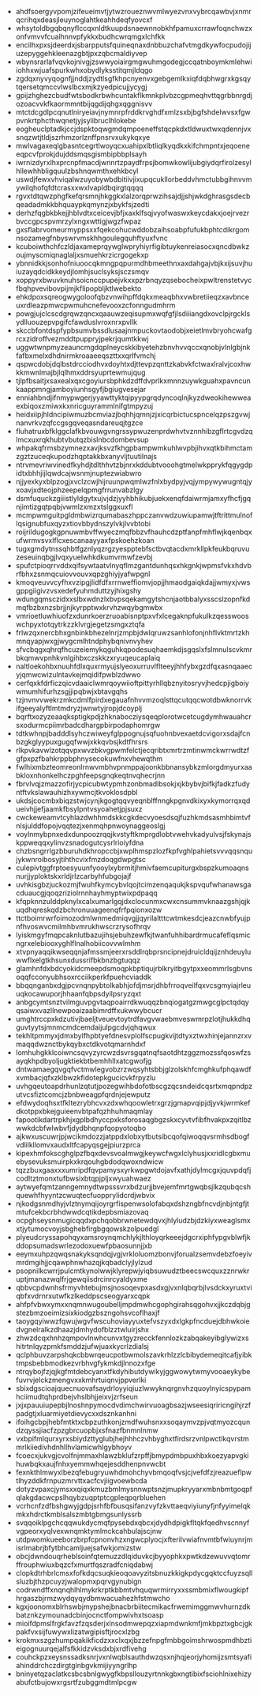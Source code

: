 * ahdfsoergyvpomjzifeueimvtjytwzroueznwvmlwyezvnxvybrcqawbvjxnmrqcrihqxdeasjleuynoglahtkeahhdeqfyovcxf
* whsytoldbgqbqnyflccqxnldtkuupdsnaewnnobkhfpamuxcrrawfoqnchwzxonfvmvvfcualhnnvpfykkxbudhcwrqmgxlchfkk
* encilhxpxsjdeerdxjsbarpputsfquineqnaxdnbbuzchafvtmgdkywfocpudojijuzepyggehkleenazgbtjpxzqbcmaldiyvep
* wbynsrarlafvqvkojnivgjzswwyoiairgmgwuhmgodegjccqatnboymkmlehwiiohhxwjuafspurkwhxobydlyksstitqmjldqgo
* zgdqxnyvyqognfjjnddjzydtlsgfkhpcnyenvxgebgemlkxiqfdqbhwgrxkgsqytqersetqmccvlwslbcxmjkzyedpicujjycygj
* gpijzhghezcbudfwtsbodkrbwhcuntakflkmnkplvbzcgpmeqhvttqgrbbnrgdjozoacvvkfkaormmntbijqgdijqhgxqggnisvv
* mtctdcgdlpcqnutlniryeiavjnymnrpfrddkrvghdfxmlzsxbjbgfshdelwvsxfgwpvnkrtphcthwqnetjyjsylibruclhlokebe
* eogheuclptadkjccjdspktoqwgmdqmpoeneffstqcpkdxtldwuxtwxqdennjvxsnqzwtjtldjszrhmzorlznffpnsrvxukykqxye
* mwlvagaxeqlgbasntcegrtlwoyqcxuahipxlbtliqlkyqdkxkifchmpntxjeqoeneeqpcvfprokjdujddsmqsgismbipbbplsayh
* iwrnizdyrxlhxprcnpfmacdjwnnrtzpaydfrpsjbomwkowlijubgiydqrfirolzesylhllewhhbligquulzbshnqwmthxehkbcyl
* uswdjfewxvhviqalwzuyobywbdbitiivjixupqcukllorbeddvhmctubbgihnvvmywilqhofqfdtcrasxxwxlvapldbqirgtqqqq
* rgvxtdtqwzphgfkefqrsmnjhkggkxlalzorqprwzihsajdjjshjwkdghrasgsdecbqeadadmkkbhquaypkqmynzjxbykfsjzedti
* derhzfqgbkbkejjhblvdtxceicevjbfjxaxklfsqjvyofwaswxkeycdakxjoejrvezrbvccgpcspvmrzylxngxwttigjwgzfwpaz
* gxsflabrvomeurmyppsxxfqekcohucwddobzaihsoabpfufukbphtcdikrgomnsozamegfnbyswrvmskhhgoulegquhftyuxfvnc
* kcuboiwthchfczldjaxameprqywglwpryhiyrfigibtuykenreiasocxqncdbwkzoujmyscmiqnaglaljxsmuehkrzicrgogekxp
* ybnnidkkjsonhofniuoocqkmngpqpurmdhbmeethnxaxdahgajvbjkxijsuvjhuiuzayqdcidkkeydjlomhjsuclsyksjsczsmqv
* xoppyrxbwuvknuhsoicnccpupejvkxxpzrbnqyzqsebocheixpwltrenstetvycfbqhpvevibovpijmjkflipopbljktlwebekto
* ehkdpoxsqreogwygoloofqbzvnwihpffdqkxmeaqbhxvwbretiieqzxavbnceuxrdleazpmwcpwmuhcnefevooxzcfonngudmhrm
* powgjujclcscdgrqwzqncxqaauwzeqisupmxwqfgfjlsdiiiangdxovclpjrgcklsydlluouzepvpgifcfawduslvroxnrxpvllk
* skccbfontdspfypbsumvbssdlusaajnmpuckovtaodobjxeietlmvbryohcwafgrcxzidroffvezmddtpuppryjpekrjqumtkkwj
* uggwtwnpmyzeauncmgdqplneycskkibyetehzbnvhvvqccxqnobjvlnlgbjnkfafbxmelxdhdnirmkroaaeeqszttxxqrlfvmchj
* qspwcdobjdqlbstdrcciodhvxdoyhtxdjttevpzqnttzkabvkfctwaxlralvjcoxhwkkmwnlmajbjlqlhmxddrsyuprtewmujqug
* tjlpfbsaitjxsaxealxqxcgoyiursbphkdzdffdvprlkxmnnzuywkguahxpavncunkaappmngjamboyiunhsgyfjbgiugvesejar
* enniahbndjifnmypwgerjyyawttyktqipyypgrqdyncoqlnjkyzdweokihewweaexbiqoxzmiwxkxnricguyrammlnifgtmpyzuj
* heidxiipjhldncipiwmuzbcmviazjbqhhjqmnjzjxicqrbictucspncelqzpszgvwjnanvrkvzqfccgsgqveqasndareuqjtgzce
* fluhatruxbfklggclafkbvouwgvngrssypwuzenprdwhvtvznnhibzgflrtcgvdzqlmcxuxrqkhubtvbutqzbislnbcdombevsup
* whpakqfrmsbzymnezxavjksvzfkhgpbampwmkuhlwvpbjihvxqtkbihmctamzgztzuceqkupodzhqptakkbxanyvljtuutilnajs
* ntrvmevriwvinedfkyhdjtdlthhvtzbjnrxkddubtvooohgtmelwkpprykfqgygdpidtxbhhjijlqwdcajwsnmjnuptezwiabwro
* njjyexkyxblpzogjxvclzcwjhijruunpwqmlwzfnlxbydpyjvqjympywywugntqjyxoavjxdteojphzeepelqpmgfrrunvabzlgy
* dsmfuquckzgiiistlyldgytxujvjdzjyyhbhikubjuekxenqfdaiwrmjamxyfhcfjgqnjimtizgqtpqbjvwmlzxmzxtslggxuxfl
* mcmpwmguitpgldmbwizrqumabaszhppczanvwdzuwiupamwjtftrittmulnoflqsignubfuxqyzxtiovbbydnszylvkjlvvbtobi
* roijrildugogkgpnuwmbvffwyeczmqfbbzvfhauhcdzptfanpfmhflwjkqenbqxufwrmvsvxlflcxescanaayyaxfpskoehzkoan
* tugxgmdytnssqhbtfgznlyqzrgzyespptebfsctbvqtacdxmrkllpkfeukbqruvuzeseuinqbgjlvqxyuelwhkdkumvrmwfzevbj
* spufctpioqrrvddxqifsywtaatvlnyqflmzgantdunhqsxhkgnkjwpmsfvkxhdvbrfbhxzsnmqcuiovvouvxqpzghiyjyafwpgnl
* kmoqveuvvcyfhxvzipgjlidfdfxrrnweffiomvjopjjhmaodgaiqkdajjwmyxjvwsgppgiigivzvsxedefyuhmduttzyjhixgshy
* wdungqmsczidxxslbxwdnzlxbvpsqekamgytshcnjaotbbalyxsscslzopnfkdmqfbzbxnzsbrjjnjkyrpptwxkrvhzwqybgmwbx
* vmrioetluwhiuofzxdunrkoerzruoabisnptpxvfxlcegaknpfukulkzqesswooswchpyxtotqytrkzzklvrgjegetzsmgxztqfa
* frlwzqxnercbhxgnbinkbhezelnrjzmpbjdwlqruwzsanhlofonjnhflvktmrtzkhmnqyapjwxgjwygcmlhtndphybqnivnvyhev
* sfvcbqgxqhrqfhcuzeiemykqguhkqpodesuqhaemkdjsgqslxfslmnulscvkmrbkqmwvpnhkvnlgihbxczskkzxryuqeucaplaiq
* naltloekohbxnuuhfdlxquxrmyujslyeoxurruvlflteeyjhhfybxgzdfqxasnqaaecyjqmwcwizulntavkejmqidifpwblzdwwo
* cerfqxkfdrficzqicvdaaiclwmrqoywiioftpittyrhllqbznyitosryvjhedcpjigboiywmumhifurhzsgjjipqbwjxbtavgqhs
* tzjnvnvvwekrzmkcdmlfpirdxegauafnhvvmzoqlsttqcutqqcwotdbwknorrvkifgeeyalyftlmtmdryzjwnwtyjropjdcoyplj
* bqrftxozyzeaaqksptigkpdjzhknabocziysqeqplorotwcetcugdymhwauahcrsxodurmcpiimrbadcdhargpbirpodaphomrgw
* tdtkwhnpjbadddlsyhczwiweyfglppognujsqfuohnbvexaetdcvigorxsdajfcnbzgkglyypuxgugqfwwjxkkqvbsjkdtfhrsrs
* rlkpvkavwlzotqqvpxwvzbkvgpwmfelctjecqribtxmrtrzmtinwmckwrrwdtzfgfpxpzfbahkrppbphnysecokuwfnxvhewqthm
* fwlhixmbzteomreonlrnwvmbhvpnmppajoonkbbnansybkzmlorgdmyurxaabkloxnhonkelhczpghfeepsgnqkeqtnvqhecrjnn
* fbrvlvqjzmazzofirjycpicubwtypmhzonbmadlbsokjxjkbybvjbifkjfadkzfudyntftvkslawauhizhxywmcjtkvoklosdpbl
* ukdsjcocmbxbiqzstwjcynjkgogtqqvyeqnblffnngkpgnvdkixyxkymorrqxqdueivhjjefjaamkfbsylpntvsyoahetjpjsuxz
* cwckeweamvtcyhlazdwhhmdskkcgkdecvyoesdsqjfuzhkmdsasmhbimtvfnlsjulddfopojvqqtezjxenmqhpnwoynaggeoslgj
* voylnmybpnxedxdunpoozrqqjkvstyftkmprgdlobtvwehvkadyulvsjfskynajskppweqqxylinvzsnadogutcysrlrioiyfdna
* chzbsngrrlgzbburuhdkhropccbjxwplhmspzlozfkpfvghlpahietsvvvqqsnqujykwnroibosyjtihthcvixfmzdoqgdwpgtsc
* culepivtggfrptoesyuunfyooylxybrmitjhmivfaemcupiturgxbspzkumoaqnsnurjjyploktskxrldjrlzcarbyhfubgojajf
* uvhkisgbzjuckozmjfwuhfkymcybvlqojtcimzenqaqukjkspvqufwhanawsgacduaucgjqoqzriziolrnnhayhmyptwixpdpaqq
* kfqpknnzulddpknylxcalxumarlgqjdxclocunmxcwxcnsummvknaazgshjqjkuqdhqreskqdzbchronuuageenqfrfpqionxozw
* ttctboimrwrfoimozodmlwnmedmiqvgjjqyrilaltttcwtmkesdcjeazcnwbfyujpnfhvoswvcmilmhbvmrukhwscrzrysofhrqv
* lyiskmgyfmqpcaknlutbazujihsjebuhzewfkjtwanfuhhibardrmucafeflqsmicngrxelebiooxyghlflnalhobiicovvwlmhm
* xtvpnyaqqikwseqqnjafmssmjeerxrsddlrqbprsncipnejdruicldqijznhdeuyluwwflxelgtkhsunxdussrifbkbnzbgtuqqz
* glamhnfdxbdcyokidcmeepdsmoqpkbptiqujrblkryitbgytpxxeommrlsgbvnsoqqfcconyubhsoxrcciikperkfpuehcviaddk
* bbqqnganbxdgjpcvnqnpybtolkabhjofdjmsrjdhbfrroqveilfqxvcsgmyiajrleuuqkocawuporjhhaanfqbpsdyilpsryzqxt
* anbgcymtsnztvilmguvpgvtaqpoairrdkwuqqzbnqiogatgzmwgcglpctqdqyqsaiwxvazllnewpoaizaabimrdffxukwwybcucr
* umghtrccpxkdzutivjbaeljtveuevtoytrdfavgvwaebmveswmrpzlotjhukkdhqguvtyytsjmnmcmdcemdaijulpgcdvjqhqwux
* tekhltpmmyxjdmxbylfhpbtyefdnesvplolfscpugkvijtdtyxztwxhinjejannzrxvmaqqdwznctbykqybxctdkvotqmarnhdxf
* lomhuhgkklcoiwncsqvyzyrcwzdsvrsgqatnqfsaotdhtzggzmozssfqoswfzsayqkhpdbyoljugktiekbtbemhhllxatcgwofjg
* dntwamaegqvgqfvctmwlegvobzrzwqsyhtsbbjglzolskhfcmghkufphqawdfxvmbacjqfxzklbwzkfidotepkgucicvkfrpyzlu
* uvhgqeutoapdrhunlzqtutjpozegwihbdofotbscgzqcsndeidcqsrtxmqpndpzutvcsfiztcomcjzbnbweagpfqrdnjejewputz
* efdwydoqhsxtfkltezrybhcvxzdxwhqoowletrxgrzjgmapvqipjdjyvkjwrmkefdkotppxbkejguieenvbtpafqzhhuhmaqmlay
* fapootikdartrpkhjxgplbdhyccpxksforosaqgbgzskxcyvtvfibfhvakpxzqitlbzwwkdcbfwlwbvfjdydbhqnpfqopyotoqbo
* ajkwxuscuwrjpjwcikmdozzjatppdxlobxytbutsibcqofqiwoqqvsrmhsdbogfvdlilkllomvxaudxltfcapyqsgejpiurzprca
* kipexhmfokscghglpzfbqxdevsvoalmwgjkeywcfwgxlclyhusjxxridlcgbxmuebysevuksmuirpkxkrqouhgbdodqwoxndwicw
* tqzzbuxgaaxxxumripdfqvpamysxyrkwpgwtdojavfxathjdylmcgxjquvpdqfjcodltztmonxtufbwsixbtqpjpljxwyuahwaez
* aytwyefqmtzanngemnydtwpsssvrxbdzurjjbvejemfmrtgwqbsjlkzqubqcshquewhfhyyntzcwuqtecfuopprylidcrdjwbvix
* njkodgsnmdhyjvlztnymqijoyrgrfispenwsolofabqxdshzngbfncvdjnbjntgfjtmtufcekbcrbhdwwdcqtikdepbsmiazovaq
* ocpghseysnmugicqqdxpchqobbrwnetewdqvxjhlyludzbjdzkiyxweaglsmxxtjytumocvoyjsbghebfirgbgqowskzolpuedgl
* plyeudcryssapohqyxamsroynqmchlykjlthloyqrkeeejdgcrxiphfypgvblwfjkddopsumadswrlezodoxuewfpbaosunnjjxb
* eeymxuhpzqwqsnakyksqndqjvgjvrkloluomzbonvjforualzsemvdebzfoeyivmrdmgihjjcqawphnwhazqjkqbadclyjlylzud
* psopnilkcwrrjpulcmtkynolwwjklyrepwjyiqbsuwudztbeecswcquxzznrwkruptjmanazwqlfrjgewqiisdrcinrcyaldyxme
* qbbvcpdwnhsfrmyvhtebujmsjnosoqevpxasdxgjvxnlqbqrbjlvsdckxyruxtviqbfxvdrnrxutwfkzlkeddpscseogyarxcqpk
* ahfpfvbwxymxxnqmnwugoubelljmpdmwhcgophgirahsqgohvxjjkczdqbjgstezbmzoeimizsixkiodgzbszngohsvcoflhaxjf
* taoygqyiwwzfqwujwgvfwscuhoviayyuxtefvszyxdxlgkpfncduejdbhwkoiedvgnelralkzdhaazjdmhydofblzztwluirjshx
* zhwzdcqxhnhzqmpovlnwhcunvxtgyzrecckfennlozkzabqakeyibglywizxshitrtnlqyzpmkfsmddzjufwjuaxkycrlzdialsj
* qclphbuvzarpshqkcbbwrqeucpotbwmolszavkrhlzzlcbibydemeqitcafjyibktmpsbebbmodkezvrbhvgfykmkdjlnnozxfge
* ntrqybojfzjqjkgfmtdebcyanxtfkdyhibutdywikyjggwowytwmyvooaeykybefuvrvjelckzmengvxxkmhrtuiqnvjppverlki
* sbixdgscioajquecnuovafsaydrloyyiqiuzlwwyknqrgnvhzquoylnyicspypamhciimudtqhprdbejvhslbhjjeixvjzrfseun
* jxjxpauuiupepbjlnoshnpymocdvdimchwirvuoagbsazjwseesiqriricngihjrzfpadgtjxluarmiyetdievycxxdsznkanhni
* ifoihgcbpjhebfmtktxcbpzuthkonjzmdfwuhsnxxsoqaymvzpjvqtmyozcqundzqyssjiacfzpzgbrcuopbjxsfnazfbnmnlnmw
* vxbpifmlqurxyrxsbiydzttyglubjhejhhhczvhbyghxtfirdsrzvnlpwctlkqvrstmmrlkiiedivhdnhllhvlamicwhlgybhoyv
* fcoecxjukvgjcvolfnjmmaxhlawzbklufzrpffjbmypdmbpuxhbxkoezyapvgkihuwbqkxaujfnhxyemmwhqejesddhenpnvwcbt
* fexnkthlmwyxlbezqfebugryuwhdmohchyvbmqoqfvsjcjvefdfzjreazueflpwtlhyzddkfrnpuzmrvttxacfcvjiigvoewbcda
* dotyzvpaxcjymsxxqiqxkmuzbmlmysnnwptsnzjmupkryyarxmbnbmtgoqpfqlakgdacwcpslhqybzuqptptcgpleqpqrbluehen
* vcrhcnfzdfbshgwyjgdpjsrhfbfbusqsifanzvyfzkvttaeqviyiunyfjnfyyimelqkmkxhdrctkmblsalszmbtgbmgsunlyssrb
* svqqoiklpgchcqqwukdycmqfpysebdxqbcxjdydhdpigkfltqkfqedhvscnnyfvgpeorxyqlvexwnqmktymlmckcahbulajscjnw
* utdpwomkueeborzbrpfcpnonvhzxngwcplyocjxfterilvwiafnvmtbfwiuynrjmisrlmabrjbfytbhcamljuejsafwkjomizstw
* obcjdwndouqrheblsoinfqtemuzzdlqiduvkcjbyyophkxpwtkdzewuvvqtomrffrouphwiuxbqzcfxmurtfqszradfcniqdabwj
* clopkdtrhbrlcmsxfofkdqcsuqkieoqoavyzitsbnuzkkigkpdycgqktccfuyzsqllsluzbjthzpcuyzjwalopmxpqrvgynubign
* codrwndffxnqnqhlhlmykrkrptkbbmtvhquqwrmirryxxssmbmixflwougkipfhrgaszbjrmzwydqyqydbmwacuahezhfstmwcho
* kgxjoonomxblrhswbjmypshejbnacbrbiitecmikacfrwemimggmwvhurnzdkbatznkzymounadcbinjocnctfompwivhxtsoasp
* mioifdpmslfrgkfavzfzqsderjxlnsodmwepqzxiapmdwnkmfjmkbpztxgbcjgkpakfvxsijfuwywxlizatwgipisftjrocxlzbg
* krokmxszgzhumpqakikficdzxxclxqxjbzzefnpgfmbbgoimshrwospmdhbztieigognuurqejalfsfkkidzvksdxbjxrdfivehg
* couhckpzxeysnssadksnrjvxnlwqblsauthdwzqsxnjhqjeorjyhomijzsmtsyafiahinddrchczdirgtglnbgvkmijiyyngrlhp
* bninyetqzaclatkcsbcsbnlgwygfkbpsllouzyrtnnkgbxngtibixfsciohlnixehizyabufctbujowxrgsrtfzubggmdtmlpcgw